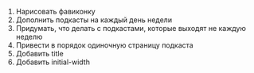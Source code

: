 1. Нарисовать фавиконку
2. Дополнить подкасты на каждый день недели
3. Придумать, что делать с подкастами, которые выходят не каждую неделю
4. Привести в порядок одиночную страницу подкаста
5. Добавить title
6. Добавить initial-width
